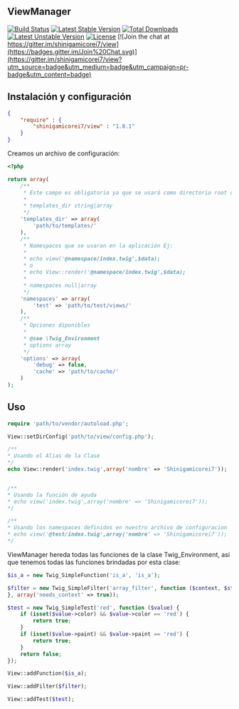 ## ViewManager

[![Build Status](https://travis-ci.org/shinigamicorei7/view.svg)](https://travis-ci.org/shinigamicorei7/view)
[![Latest Stable Version](https://poser.pugx.org/shinigamicorei7/view/v/stable)](https://packagist.org/packages/shinigamicorei7/view) 
[![Total Downloads](https://poser.pugx.org/shinigamicorei7/view/downloads)](https://packagist.org/packages/shinigamicorei7/view) 
[![Latest Unstable Version](https://poser.pugx.org/shinigamicorei7/view/v/unstable)](https://packagist.org/packages/shinigamicorei7/view) 
[![License](https://poser.pugx.org/shinigamicorei7/view/license)](https://packagist.org/packages/shinigamicorei7/view)
[![Join the chat at https://gitter.im/shinigamicorei7/view](https://badges.gitter.im/Join%20Chat.svg)](https://gitter.im/shinigamicorei7/view?utm_source=badge&utm_medium=badge&utm_campaign=pr-badge&utm_content=badge)

## Instalación y configuración

```json
{
    "require" : {
        "shinigamicorei7/view" : "1.0.1"
    }
}
```

Creamos un archivo de configuración:

```php
<?php

return array(
    /**
     * Este campo es obligatorio ya que se usará como directorio root de las plantillas
     *
     * templates_dir string|array
     */
    'templates_dir' => array(
        'path/to/templates/'
    ),
    /**
     * Namespaces que se usaran en la aplicación Ej:
     *
     * echo view('@namespace/index.twig',$data);
     * o
     * echo View::render('@namespace/index.twig',$data);
     *
     * namespaces null|array
     */
    'namespaces' => array(
        'test' => 'path/to/test/views/'
    ),
    /**
     * Opciones diponibles
     *
     * @see \Twig_Environment
     * options array
     */
    'options' => array(
        'debug' => false,
        'cache' => 'path/to/cache/'
    )
);
```

## Uso

```php
require 'path/to/vendor/autoload.php';

View::setDirConfig('path/to/view/config.php');

/**
* Usando el Alias de la Clase
*/
echo View::render('index.twig',array('nombre' => 'Shinigamicorei7'));


/**
* Usando la función de ayuda
* echo view('index.twig',array('nombre' => 'Shinigamicorei7'));
*/

/**
* Usando los namespaces definidos en nuestro archivo de configuracion
* echo view('@test/index.twig',array('nombre' => 'Shinigamicorei7')); 
*/
```

ViewManager hereda todas las funciones de la clase Twig_Environment, así que tenemos todas las funciones brindadas por esta clase:

```php
$is_a = new Twig_SimpleFunction('is_a', 'is_a');

$filter = new Twig_SimpleFilter('array_filter', function ($context, $string) {
}, array('needs_context' => true));

$test = new Twig_SimpleTest('red', function ($value) {
    if (isset($value->color) && $value->color == 'red') {
        return true;
    }
    if (isset($value->paint) && $value->paint == 'red') {
        return true;
    }
    return false;
});

View::addFunction($is_a);

View::addFilter($filter);

View::addTest($test);
```
